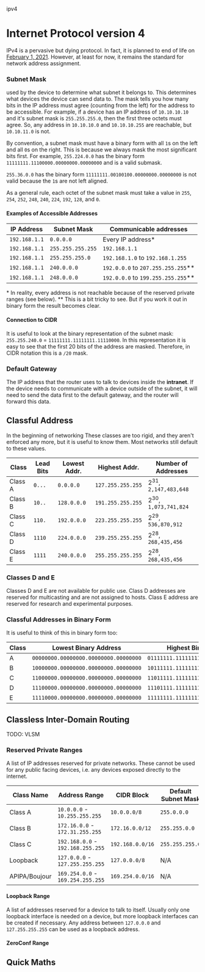 ipv4

# Internet Protocol version 4


IPv4 is a pervasive but dying protocol.
In fact, it is planned to end of life on [February 1, 2021](https://ipv4flagday.net/).
However, at least for now, it remains the standard for network address assignment.



### Subnet Mask
used by the device to determine what subnet it belongs to.
This determines what devices the device can send data to.
The mask tells you how many bits in the IP address must agree (counting from the left) for the address to be accessible.
For example, if a device has an IP address of `10.10.10.10` and it's subnet mask is `255.255.255.0`, then the first three octets must agree.
So, any address in `10.10.10.0` and `10.10.10.255` are reachable, but `10.10.11.0` is not.

By convention, a subnet mask must have a binary form with all `1`s on the left and all `0`s on the right.
This is because we always mask the most significant bits first.
For example, `255.224.0.0` has the binary form `11111111.11100000.00000000.00000000` and is a valid submask.

`255.36.0.0` has the binary form `11111111.00100100.00000000.00000000` is not valid because the `1`s are not left aligned.

As a general rule, each octet of the subnet mask must take a value in `255`, `254`, `252`, `248`, `240`, `224`, `192`, `128`, and `0`.


#### Examples of Accessible Addresses
| IP Address    | Subnet Mask       | Communicable addresses             |
|---------------|-------------------|------------------------------------|
| `192.168.1.1` | `0.0.0.0`         | Every IP address*                  |
| `192.168.1.1` | `255.255.255.255` | `192.168.1.1`                      |
| `192.168.1.1` | `255.255.255.0`   | `192.168.1.0` to `192.168.1.255`   |
| `192.168.1.1` | `240.0.0.0`       | `192.0.0.0` to `207.255.255.255`** |
| `192.168.1.1` | `248.0.0.0`       | `192.0.0.0` to `199.255.255.255`** |

\* In reality, every address is not reachable because of the reserved private ranges (see below).
\** This is a bit tricky to see. But if you work it out in binary form the result becomes clear.


#### Connection to CIDR
It is useful to look at the binary representation of the subnet mask:
`255.255.240.0` = `11111111.11111111.11110000`.
In this representation it is easy to see that the first 20 bits of the address are masked.
Therefore, in CIDR notation this is a `/20` mask.


### Default Gateway
The IP address that the router uses to talk to devices inside the **intranet**.
If the device needs to communicate with a device outside of the subnet, it will need to send the data first to the default gateway, and the router will forward this data.




## Classful Address
In the beginning of networking 
These classes are too rigid, and they aren't enforced any more, but it is useful to know them.
Most networks still default to these values.

| Class   | Lead Bits | Lowest Addr. | Highest Addr.     | Number of Addresses       |
|---------|-----------|--------------|-------------------|---------------------------|
| Class A | `0...`    | `0.0.0.0`    | `127.255.255.255` | $2^{31}$, `2,147,483,648` |
| Class B | `10..`    | `128.0.0.0`  | `191.255.255.255` | $2^{30}$, `1,073,741,824` |
| Class C | `110.`    | `192.0.0.0`  | `223.255.255.255` | $2^{29}$, `536,870,912`   |
| Class D | `1110`    | `224.0.0.0`  | `239.255.255.255` | $2^{28}$, `268,435,456`   |
| Class E | `1111`    | `240.0.0.0`  | `255.255.255.255` | $2^{28}$, `268,435,456`   |

### Classes D and E
Classes D and E are not available for public use.
Class D addresses are reserved for multicasting and are not assigned to hosts.
Class E address are reserved for research and experimental purposes.

### Classful Addresses in Binary Form
It is useful to think of this in binary form too:

| Class | Lowest Binary Address                 | Highest Binary Address                |
|-------|---------------------------------------|---------------------------------------|
| A     | `00000000.00000000.00000000.00000000` | `01111111.11111111.11111111.11111111` |
| B     | `10000000.00000000.00000000.00000000` | `10111111.11111111.11111111.11111111` |
| C     | `11000000.00000000.00000000.00000000` | `11011111.11111111.11111111.11111111` |
| D     | `11100000.00000000.00000000.00000000` | `11101111.11111111.11111111.11111111` |
| E     | `11110000.00000000.00000000.00000000` | `11111111.11111111.11111111.11111111` |




## Classless Inter-Domain Routing

TODO: 	VLSM


### Reserved Private Ranges
A list of IP addresses reserved for private networks.
These cannot be used for any public facing devices, i.e. any devices exposed directly to the internet.


| Class Name    | Address Range                     | CIDR Block       | Default Subnet Mask |
|---------------|-----------------------------------|------------------|---------------------|
| Class A       | `10.0.0.0` - `10.255.255.255`     | `10.0.0.0/8`     | `255.0.0.0`         |
| Class B       | `172.16.0.0` - `172.31.255.255`   | `172.16.0.0/12`  | `255.255.0.0`       |
| Class C       | `192.168.0.0` - `192.168.255.255` | `192.168.0.0/16` | `255.255.255.0`     |
| Loopback      | `127.0.0.0` - `127.255.255.255`   | `127.0.0.0/8`    | N/A                 |
| APIPA/Boujour | `169.254.0.0` - `169.254.255.255` | `169.254.0.0/16` | N/A                 |


#### Loopback Range
A list of addresses reserved for a device to talk to itself.
Usually only one loopback interface is needed on a device, but more loopback interfaces can be created if necessary.
Any address between `127.0.0.0` and `127.255.255.255` can be used as a loopback address.

#### ZeroConf Range




## Quick Maths
